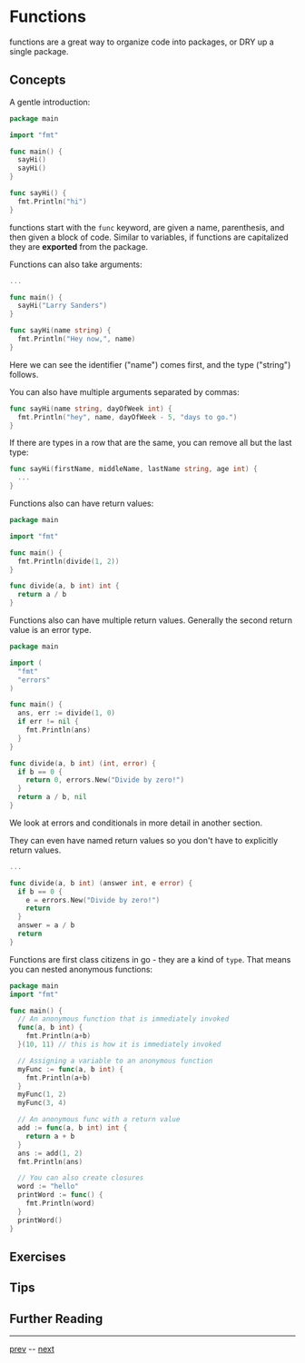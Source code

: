 # Functions

functions are a great way to organize code into packages, or DRY up a single package.

## Concepts

A gentle introduction:
```go
package main

import "fmt"

func main() {
  sayHi()
  sayHi()
}

func sayHi() {
  fmt.Println("hi")
}
```

functions start with the `func` keyword, are given a name, parenthesis, and then given a block of code. Similar to variables, if functions are capitalized they are **exported** from the package.

Functions can also take arguments:
```go
...

func main() {
  sayHi("Larry Sanders")
}

func sayHi(name string) {
  fmt.Println("Hey now,", name)
}
```
Here we can see the identifier ("name") comes first, and the type ("string") follows.

You can also have multiple arguments separated by commas:
```go
func sayHi(name string, dayOfWeek int) {
  fmt.Println("hey", name, dayOfWeek - 5, "days to go.")
}
```
If there are types in a row that are the same, you can remove all but the last type:
```go
func sayHi(firstName, middleName, lastName string, age int) {
  ...
}
```

Functions also can have return values:
```go
package main

import "fmt"

func main() {
  fmt.Println(divide(1, 2))
}

func divide(a, b int) int {
  return a / b
}
```

Functions also can have multiple return values. Generally the second return value is an error type.
```go
package main

import (
  "fmt"
  "errors"
)

func main() {
  ans, err := divide(1, 0)
  if err != nil {
    fmt.Println(ans)
  }
}

func divide(a, b int) (int, error) {
  if b == 0 {
    return 0, errors.New("Divide by zero!")
  }
  return a / b, nil
}
```

We look at errors and conditionals in more detail in another section.

They can even have named return values so you don't have to explicitly return values.

```go
...

func divide(a, b int) (answer int, e error) {
  if b == 0 {
    e = errors.New("Divide by zero!")
    return
  }
  answer = a / b
  return
}
```

Functions are first class citizens in go - they are a kind of `type`. That means you can nested anonymous functions:

```go
package main
import "fmt"

func main() {
  // An anonymous function that is immediately invoked
  func(a, b int) {
    fmt.Println(a+b)
  }(10, 11) // this is how it is immediately invoked

  // Assigning a variable to an anonymous function
  myFunc := func(a, b int) {
    fmt.Println(a+b)
  }
  myFunc(1, 2)
  myFunc(3, 4)

  // An anonymous func with a return value
  add := func(a, b int) int {
    return a + b
  }
  ans := add(1, 2)
  fmt.Println(ans)

  // You can also create closures
  word := "hello"
  printWord := func() {
    fmt.Println(word)
  }
  printWord()
}
```

## Exercises

## Tips

## Further Reading

---
[prev](2.2.md) -- [next](2.4.md)